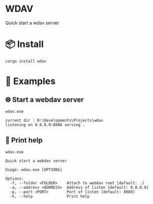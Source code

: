 WDAV
====

Quick start a wdav server

# 📦️ Install

```shell
cargo install wdav
```
# 📙 Examples

## 🌐 Start a webdav server

```shell
wdav.exe
```
```text
current dir : D:\Developments\Projects\wdav
listening on 0.0.0.0:8080 serving .
```

## 🦮 Print help

```shell
wdav.exe
```
```text
Quick start a webdav server

Usage: wdav.exe [OPTIONS]

Options:
  -f, --folder <FOLDER>    Attach to webdav root [default: .]
  -a, --address <ADDRESS>  Address of listen [default: 0.0.0.0]
  -p, --port <PORT>        Port of listen [default: 8080]
  -h, --help               Print help
```

